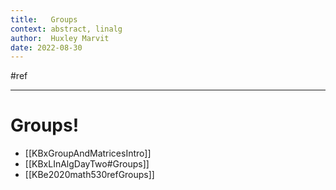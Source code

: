 ```yaml
---
title:   Groups
context: abstract, linalg
author:  Huxley Marvit
date: 2022-08-30
---
```


#ref

***

# Groups!

- [[KBxGroupAndMatricesIntro]]
- [[KBxLInAlgDayTwo#Groups]]
- [[KBe2020math530refGroups]] 
